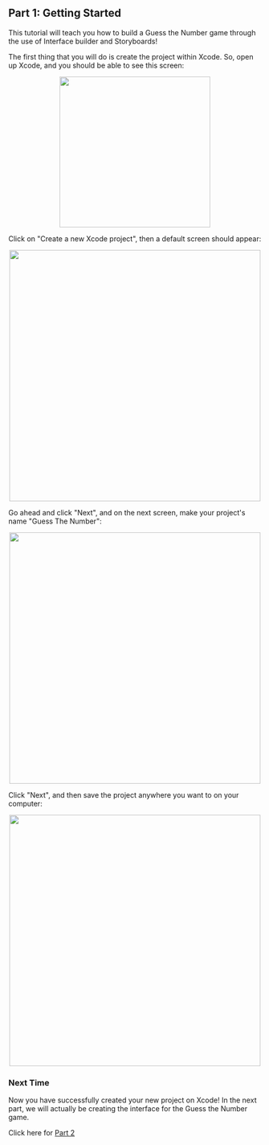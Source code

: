 ## Part 1: Getting Started

This tutorial will teach you how to build a Guess the Number game through the use of Interface builder and Storyboards!

The first thing that you will do is create the project within Xcode. So, open up Xcode, and you should be able to see this screen:

<p align="center"> <img src="/assets/guessthenumber/xcodeMainScreen.png" align="center" style="height: 300px"> </p>

Click on "Create a new Xcode project", then a default screen should appear:

<p align="center"> <img src="/assets/guessthenumber/createProject.png" align="center" style="height: 500px"> </p>

Go ahead and click "Next", and on the next screen, make your project's name "Guess The Number":

<p align="center"> <img src="/assets/guessthenumber/inputProjectName.png" align="center" style="height: 500px"> </p>

Click "Next", and then save the project anywhere you want to on your computer:

<p align="center"> <img src="/assets/guessthenumber/saveProject.png" align="center" style="height: 500px"> </p>

### Next Time

Now you have successfully created your new project on Xcode! In the next part, we will actually be creating the interface for the Guess the Number game.

Click here for <a href="#top" onclick="setGuessTheNumberTutorial(2)">Part 2</a>
